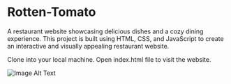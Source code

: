 # Rotten-Tomato
 A restaurant website showcasing delicious dishes and a cozy dining experience. This project is built using HTML, CSS, and JavaScript to create an interactive and visually appealing restaurant website.


Clone into your local machine.
Open index.html file to visit the website.

![Image Alt Text](preview.jpg)
